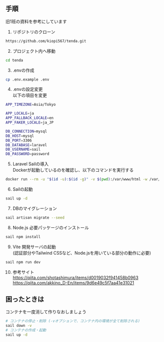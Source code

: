## 手順
旧1班の資料を参考にしています
1. リポジトリのクローン
```bash
https://github.com/kiopi567/tenda.git
```

2. プロジェクト内へ移動
``` bash
cd tenda
```

3. .envの作成
```bash
cp .env.example .env
```

4. .envの設定変更<br>
以下の項目を変更
```bash
APP_TIMEZONE=Asia/Tokyo

APP_LOCALE=ja
APP_FALLBACK_LOCALE=en
APP_FAKER_LOCALE=ja_JP

DB_CONNECTION=mysql
DB_HOST=mysql
DB_PORT=3306
DB_DATABASE=laravel
DB_USERNAME=sail
DB_PASSWORD=password
```

5. Laravel Sailの導入<br>
Dockerが起動しているのを確認し、以下のコマンドを実行する
```bash
docker run --rm -u "$(id -u):$(id -g)" -v $(pwd):/var/www/html -w /var/www/html laravelsail/php83-composer:latest composer install --ignore-platform-reqs
```

6. Sailの起動
```bash
sail up -d
```

7. DBのマイグレーション
```bash
sail artisan migrate --seed
```

8. Node.js 必要パッケージのインストール
```bash
sail npm install
```

9.  Vite 開発サーバの起動<br>
(認証部分やTailwind CSSなど、Node.jsを用いている部分の動作に必要)
```bash
sail npm run dev
```

10. 参考サイト<br>
https://qiita.com/shotashimura/items/d0019032f941458b0963<br>
https://qiita.com/akkino_D-En/items/9d6e49c5f7aa41e31021<br>

## 困ったときは
コンテナを一度消して作りなおしましょう
```bash
# コンテナの停止・削除 (-vオプションで、コンテナ内の環境が全て削除される)
sail down -v
# コンテナの作成・起動
sail up -d
```
